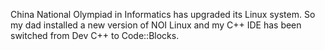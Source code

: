 China National Olympiad in Informatics has upgraded its Linux system. So my dad installed a new version of NOI Linux and my C++ IDE has been switched from Dev C++ to Code::Blocks. 
